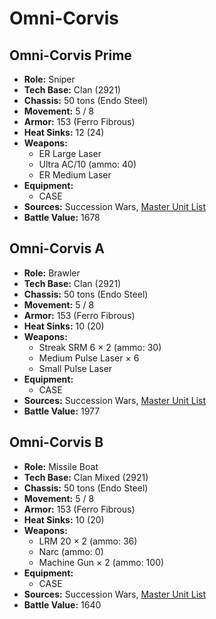 # Omni-Corvis
## Omni-Corvis Prime
- **Role:** Sniper
- **Tech Base:** Clan (2921)
- **Chassis:** 50 tons (Endo Steel)
- **Movement:** 5 / 8
- **Armor:** 153 (Ferro Fibrous)
- **Heat Sinks:** 12 (24)
- **Weapons:**
  - ER Large Laser
  - Ultra AC/10 (ammo: 40)
  - ER Medium Laser
- **Equipment:**
  - CASE
- **Sources:** Succession Wars, [Master Unit List](http://masterunitlist.info/Unit/Details/7610/omni-corvis-prime)
- **Battle Value:** 1678

## Omni-Corvis A
- **Role:** Brawler
- **Tech Base:** Clan (2921)
- **Chassis:** 50 tons (Endo Steel)
- **Movement:** 5 / 8
- **Armor:** 153 (Ferro Fibrous)
- **Heat Sinks:** 10 (20)
- **Weapons:**
  - Streak SRM 6 × 2 (ammo: 30)
  - Medium Pulse Laser × 6
  - Small Pulse Laser
- **Equipment:**
  - CASE
- **Sources:** Succession Wars, [Master Unit List](http://masterunitlist.info/Unit/Details/7611/omni-corvis-a)
- **Battle Value:** 1977

## Omni-Corvis B
- **Role:** Missile Boat
- **Tech Base:** Clan Mixed (2921)
- **Chassis:** 50 tons (Endo Steel)
- **Movement:** 5 / 8
- **Armor:** 153 (Ferro Fibrous)
- **Heat Sinks:** 10 (20)
- **Weapons:**
  - LRM 20 × 2 (ammo: 36)
  - Narc (ammo: 0)
  - Machine Gun × 2 (ammo: 100)
- **Equipment:**
  - CASE
- **Sources:** Succession Wars, [Master Unit List](http://masterunitlist.info/Unit/Details/7612/omni-corvis-b)
- **Battle Value:** 1640


